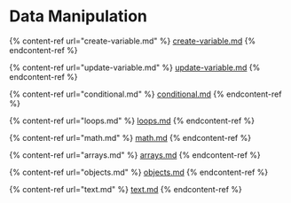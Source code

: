 # Data Manipulation

{% content-ref url="create-variable.md" %}
[create-variable.md](create-variable.md)
{% endcontent-ref %}

{% content-ref url="update-variable.md" %}
[update-variable.md](update-variable.md)
{% endcontent-ref %}

{% content-ref url="conditional.md" %}
[conditional.md](conditional.md)
{% endcontent-ref %}

{% content-ref url="loops.md" %}
[loops.md](loops.md)
{% endcontent-ref %}

{% content-ref url="math.md" %}
[math.md](math.md)
{% endcontent-ref %}

{% content-ref url="arrays.md" %}
[arrays.md](arrays.md)
{% endcontent-ref %}

{% content-ref url="objects.md" %}
[objects.md](objects.md)
{% endcontent-ref %}

{% content-ref url="text.md" %}
[text.md](text.md)
{% endcontent-ref %}

